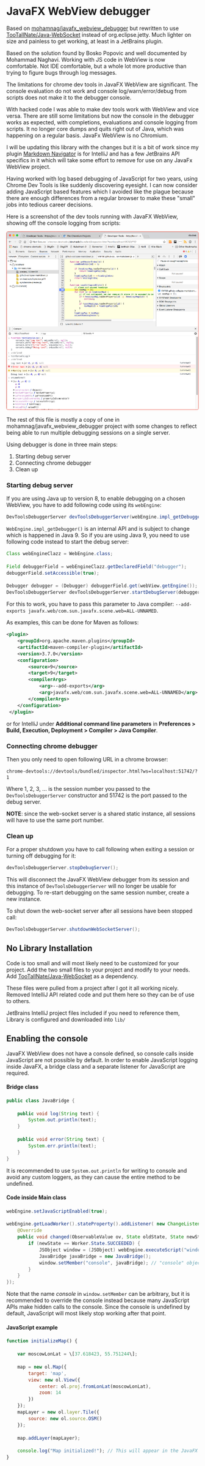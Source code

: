 # JavaFX WebView debugger

Based on [mohamnag/javafx_webview_debugger] but rewritten to use [TooTallNate/Java-WebSocket]
instead of org.eclipse.jetty. Much lighter on size and painless to get working, at least in a
JetBrains plugin.

Based on the solution found by Bosko Popovic and well documented by Mohammad Naghavi. Working
with JS code in WebView is now comfortable. Not IDE comfortable, but a whole lot more productive
than trying to figure bugs through log messages.

The limitations for chrome dev tools in JavaFX WebView are significant. The console evaluation
do not work and console log/warn/error/debug from scripts does not make it to the debugger
console.

With hacked code I was able to make dev tools work with WebView and vice versa. There are still
some limitations but now the console in the debugger works as expected, with completions,
evaluations and console logging from scripts. It no longer core dumps and quits right out of
Java, which was happening on a regular basis. JavaFx WebView is no Chromium.

I will be updating this library with the changes but it is a bit of work since my plugin
[Markdown Navigator] is for IntelliJ and has a few JetBrains API specifics in it which will take
some effort to remove for use on any JavaFx WebView project.

Having worked with log based debugging of JavaScript for two years, using Chrome Dev Tools is
like suddenly discovering eyesight. I can now consider adding JavaScript based features which I
avoided like the plague because there are enough differences from a regular browser to make
these "small" jobs into tedious career decisions. 

Here is a screenshot of the dev tools running with JavaFX WebView, showing off the console
logging from scripts:

![DevTools](images/DevTools.png)

The rest of this file is mostly a copy of one in mohamnag/javafx_webview_debugger project with
some changes to reflect being able to run multiple debugging sessions on a single server.

Using debugger is done in three main steps:
1. Starting debug server
2. Connecting chrome debugger
3. Clean up

### Starting debug server

If you are using Java up to version 8, to enable debugging on a chosen WebView, you have to add
following code using its `webEngine`:

```java
DevToolsDebuggerServer devToolsDebuggerServer(webEngine.impl_getDebugger(), 51742, 1);
```

`WebEngine.impl_getDebugger()` is an internal API and is subject to change which is happened in
Java 9. So if you are using Java 9, you need to use following code instead to start the debug
server:

```java
Class webEngineClazz = WebEngine.class;

Field debuggerField = webEngineClazz.getDeclaredField("debugger");
debuggerField.setAccessible(true);

Debugger debugger = (Debugger) debuggerField.get(webView.getEngine());
DevToolsDebuggerServer devToolsDebuggerServer.startDebugServer(debugger, 51742, 1);
```

For this to work, you have to pass this parameter to Java compiler: `--add-exports
javafx.web/com.sun.javafx.scene.web=ALL-UNNAMED`.

As examples, this can be done for Maven as follows:

```xml
<plugin>
    <groupId>org.apache.maven.plugins</groupId>
    <artifactId>maven-compiler-plugin</artifactId>
    <version>3.7.0</version>
    <configuration>
        <source>9</source>
        <target>9</target>
        <compilerArgs>
            <arg>--add-exports</arg>
            <arg>javafx.web/com.sun.javafx.scene.web=ALL-UNNAMED</arg>
        </compilerArgs>
    </configuration>
 </plugin>
```

or for IntelliJ under **Additional command line parameters** in **Preferences > Build,
Execution, Deployment > Compiler > Java Compiler**.

### Connecting chrome debugger

Then you only need to open following URL in a chrome browser:

```
chrome-devtools://devtools/bundled/inspector.html?ws=localhost:51742/?1
```

Where 1, 2, 3, ... is the session number you passed to the `DevToolsDebuggerServer` constructor
and 51742 is the port passed to the debug server.

**NOTE**: since the web-socket server is a shared static instance, all sessions will have to use
the same port number.

### Clean up

For a proper shutdown you have to call following when exiting a session or turning off debugging
for it:

```java
devToolsDebuggerServer.stopDebugServer();
```

This will disconnect the JavaFX WebView debugger from its session and this instance of
`DevToolsDebuggerServer` will no longer be usable for debugging. To re-start debugging on the
same session number, create a new instance.

To shut down the web-socket server after all sessions have been stopped call:

```java
DevToolsDebuggerServer.shutdownWebSocketServer();
```

## No Library Installation

Code is too small and will most likely need to be customized for your project. Add the two small
files to your project and modify to your needs. Add [TooTallNate/Java-WebSocket] as a
dependency.

These files were pulled from a project after I got it all working nicely. Removed IntelliJ API
related code and put them here so they can be of use to others.

<!-- 
### Maven

To use maven add this dependency to your pom.xml:

```
<dependency>
  <groupId>org.java-websocket</groupId>
  <artifactId>Java-WebSocket</artifactId>
  <version>1.3.7</version>
</dependency>
```

### Gradle

To use Gradle add the maven central repository to your repositories list :

```
mavenCentral()
```

Then you can just add the latest version to your build.

```
compile "org.java-websocket:Java-WebSocket:1.3.7"
```
 -->

JetBrains IntelliJ project files included if you need to reference them, Library is configured
and downloaded into `lib/`

## Enabling the console

JavaFX WebView does not have a console defined, so console calls inside JavaScript are not
possible by default. In order to enable JavaScript logging inside JavaFX, a bridge class and a
separate listener for JavaScript are required.

#### Bridge class

```java
public class JavaBridge {

    public void log(String text) {
        System.out.println(text);
    }

    public void error(String text) {
        System.err.println(text);
    }
}
```

It is recommended to use `System.out.println` for writing to console and avoid any custom
loggers, as they can cause the entire method to be undefined.

#### Code inside Main class

```java
webEngine.setJavaScriptEnabled(true);

webEngine.getLoadWorker().stateProperty().addListener( new ChangeListener<State>() {
    @Override
    public void changed(ObservableValue ov, State oldState, State newState) {
        if (newState == Worker.State.SUCCEEDED) {
            JSObject window = (JSObject) webEngine.executeScript("window");
            JavaBridge javaBridge = new JavaBridge();
            window.setMember("console", javaBridge); // "console" object is now known to JavaScript
        }
    }
});

```

Note that the name *console* in `window.setMember` can be arbitrary, but it is recommended to
override the console instead because many JavaScript APIs make hidden calls to the console.
Since the console is undefined by default, JavaScript will most likely stop working after that
point.

#### JavaScript example

```javascript
function initializeMap() {

    var moscowLonLat = \[37.618423, 55.751244\];

    map = new ol.Map({
        target: 'map',
        view: new ol.View({
            center: ol.proj.fromLonLat(moscowLonLat),
            zoom: 14
        })
    });
    mapLayer = new ol.layer.Tile({
        source: new ol.source.OSM()
    });

    map.addLayer(mapLayer);

    console.log("Map initialized!"); // This will appear in the JavaFX console
}
```

[Markdown Navigator]: http://vladsch.com/product/markdown-navigator 
[mohamnag/javafx_webview_debugger]: https://github.com/mohamnag/javafx_webview_debugger
[TooTallNate/Java-WebSocket]: https://github.com/TooTallNate/Java-WebSocket

